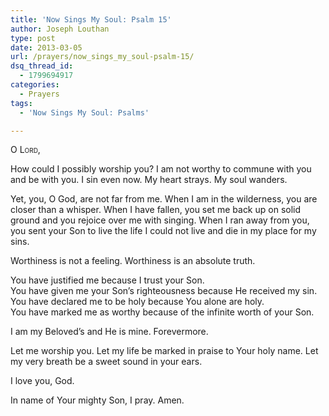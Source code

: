 ```yaml
---
title: 'Now Sings My Soul: Psalm 15'
author: Joseph Louthan
type: post
date: 2013-03-05
url: /prayers/now_sings_my_soul-psalm-15/
dsq_thread_id:
  - 1799694917
categories:
  - Prayers
tags:
  - 'Now Sings My Soul: Psalms'

---
```

<div style="font-variant: small-caps;">
  O Lord,
</div>

How could I possibly worship you? I am not worthy to commune with you and be with you. I sin even now. My heart strays. My soul wanders.

Yet, you, O God, are not far from me. When I am in the wilderness, you are closer than a whisper. When I have fallen, you set me back up on solid ground and you rejoice over me with singing. When I ran away from you, you sent your Son to live the life I could not live and die in my place for my sins.

Worthiness is not a feeling. Worthiness is an absolute truth.

You have justified me because I trust your Son.  
You have given me your Son’s righteousness because He received my sin.  
You have declared me to be holy because You alone are holy.  
You have marked me as worthy because of the infinite worth of your Son.

I am my Beloved’s and He is mine. Forevermore.

Let me worship you. Let my life be marked in praise to Your holy name. Let my very breath be a sweet sound in your ears.

I love you, God.

In name of Your mighty Son, I pray.
Amen.

